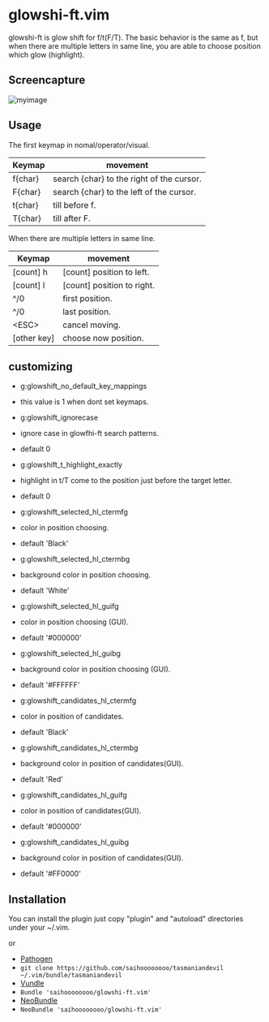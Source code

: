 glowshi-ft.vim
=============

glowshi-ft is glow shift for f/t(F/T).
The basic behavior is the same as f, but when there are multiple letters in same line, you are able to choose position which glow (highlight).

Screencapture
-----

![myimage](doc/screencapture.git)

Usage
-----

The first keymap in nomal/operator/visual.

Keymap|movement
---|---
f{char}|search {char} to the right of the cursor.
F{char}|search {char} to the left of the cursor.
t{char}|till before f.
T{char}|till after F.

When there are multiple letters in same line.

Keymap|movement
---|---
[count] h|[count] position to left.
[count] l|[count] position to right.
^/0|first position.
^/0|last position.
\<ESC>|cancel moving.
[other key]|choose now position.

customizing
-----------

* g:glowshift_no_default_key_mappings
 * this value is 1 when dont set keymaps.

* g:glowshift_ignorecase
 * ignore case in glowfhi-ft search patterns.
 * default 0

* g:glowshift_t_highlight_exactly
 * highlight in t/T come to the position just before the target letter.
 * default 0

* g:glowshift_selected_hl_ctermfg
 * color in position choosing.
 * default 'Black'

* g:glowshift_selected_hl_ctermbg
 * background color in position choosing.
 * default 'White'

* g:glowshift_selected_hl_guifg
 * color in position choosing (GUI).
 * default '#000000'

* g:glowshift_selected_hl_guibg
 * background color in position choosing (GUI).
 * default '#FFFFFF'

* g:glowshift_candidates_hl_ctermfg
 * color in position of candidates.
 * default 'Black'

* g:glowshift_candidates_hl_ctermbg
 * background color in position of candidates(GUI).
 * default 'Red'

* g:glowshift_candidates_hl_guifg
 * color in position of candidates(GUI).
 * default '#000000'

* g:glowshift_candidates_hl_guibg
 * background color in position of candidates(GUI).
 * default '#FF0000'

Installation
------------

You can install the plugin just copy "plugin" and "autoload" directories under your ~/.vim.

or

* [Pathogen][1]
 * `git clone https://github.com/saihoooooooo/tasmaniandevil ~/.vim/bundle/tasmaniandevil`
* [Vundle][2]
 * `Bundle 'saihoooooooo/glowshi-ft.vim'`
* [NeoBundle][3]
 * `NeoBundle 'saihoooooooo/glowshi-ft.vim'`

[1]: https://github.com/tpope/vim-pathogen
[2]: https://github.com/gmarik/vundle
[3]: https://github.com/Shougo/neobundle.vim
